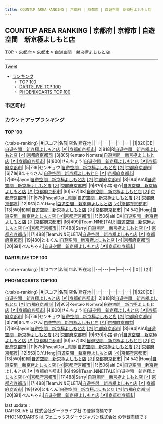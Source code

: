```yaml
---
title: COUNTUP AREA RANKING | 京都府 | 京都市 | 自遊空間　新京極よしもと店
---
```

## COUNTUP AREA RANKING | 京都府 | 京都市 | 自遊空間　新京極よしもと店

[TOP](/darts/rank/) > [京都府](/darts/rank/京都府/) > [京都市](/darts/rank/京都府/京都市/) > 自遊空間　新京極よしもと店

___

<a href="https://twitter.com/share?ref_src=twsrc%5Etfw" data-text="COUNTUP AREA RANKING | 京都府京都市自遊空間　新京極よしもと店" class="twitter-share-button" data-hashtags="DARTSLIVE,PHOENIXDARTS,darts,ダーツ" data-show-count="false">Tweet</a>

* [ランキング](#カウントアップランキング)
    * [TOP 100](#top-100)
    * [DARTSLIVE TOP 100](#dartslive-top-100)
    * [PHOENIXDARTS TOP 100](#phoenixdarts-top-100)

### 市区町村

<ul>

</ul>

### カウントアップランキング

#### TOP 100



{:.table-ranking}
|#|スコア|名前|店名|所在地|
|---|---|---|---|---|
|1|820|<span class="rank-name-pd">CE</span>|<a href="/darts/rank/shops/6062.html">自遊空間　新京極よしもと店</a> <a href="https://vs.phoenixdarts.com/jp/shop/shopDetailInfo/s_6062?s_seq=6062">[↗]</a>|<a href="/darts/rank/京都府/京都市">京都府京都市</a>|
|2|818|<span class="rank-name-pd">R</span>|<a href="/darts/rank/shops/6062.html">自遊空間　新京極よしもと店</a> <a href="https://vs.phoenixdarts.com/jp/shop/shopDetailInfo/s_6062?s_seq=6062">[↗]</a>|<a href="/darts/rank/京都府/京都市">京都府京都市</a>|
|3|805|<span class="rank-name-pd">Kentaro Nomura</span>|<a href="/darts/rank/shops/6062.html">自遊空間　新京極よしもと店</a> <a href="https://vs.phoenixdarts.com/jp/shop/shopDetailInfo/s_6062?s_seq=6062">[↗]</a>|<a href="/darts/rank/京都府/京都市">京都府京都市</a>|
|4|800|<span class="rank-name-pd">せんちょう</span>|<a href="/darts/rank/shops/6062.html">自遊空間　新京極よしもと店</a> <a href="https://vs.phoenixdarts.com/jp/shop/shopDetailInfo/s_6062?s_seq=6062">[↗]</a>|<a href="/darts/rank/京都府/京都市">京都府京都市</a>|
|5|769|<span class="rank-name-pd">センチョウ</span>|<a href="/darts/rank/shops/6062.html">自遊空間　新京極よしもと店</a> <a href="https://vs.phoenixdarts.com/jp/shop/shopDetailInfo/s_6062?s_seq=6062">[↗]</a>|<a href="/darts/rank/京都府/京都市">京都府京都市</a>|
|6|716|<span class="rank-name-pd">84.モッさん</span>|<a href="/darts/rank/shops/6062.html">自遊空間　新京極よしもと店</a> <a href="https://vs.phoenixdarts.com/jp/shop/shopDetailInfo/s_6062?s_seq=6062">[↗]</a>|<a href="/darts/rank/京都府/京都市">京都府京都市</a>|
|7|695|<span class="rank-name-pd">ayon</span>|<a href="/darts/rank/shops/6062.html">自遊空間　新京極よしもと店</a> <a href="https://vs.phoenixdarts.com/jp/shop/shopDetailInfo/s_6062?s_seq=6062">[↗]</a>|<a href="/darts/rank/京都府/京都市">京都府京都市</a>|
|8|694|<span class="rank-name-pd">AIAI</span>|<a href="/darts/rank/shops/6062.html">自遊空間　新京極よしもと店</a> <a href="https://vs.phoenixdarts.com/jp/shop/shopDetailInfo/s_6062?s_seq=6062">[↗]</a>|<a href="/darts/rank/京都府/京都市">京都府京都市</a>|
|9|620|<span class="rank-name-pd">小路 健介</span>|<a href="/darts/rank/shops/6062.html">自遊空間　新京極よしもと店</a> <a href="https://vs.phoenixdarts.com/jp/shop/shopDetailInfo/s_6062?s_seq=6062">[↗]</a>|<a href="/darts/rank/京都府/京都市">京都府京都市</a>|
|10|577|<span class="rank-name-pd">DK</span>|<a href="/darts/rank/shops/6062.html">自遊空間　新京極よしもと店</a> <a href="https://vs.phoenixdarts.com/jp/shop/shopDetailInfo/s_6062?s_seq=6062">[↗]</a>|<a href="/darts/rank/京都府/京都市">京都府京都市</a>|
|11|575|<span class="rank-name-pd">PascalDart_魔蠍</span>|<a href="/darts/rank/shops/6062.html">自遊空間　新京極よしもと店</a> <a href="https://vs.phoenixdarts.com/jp/shop/shopDetailInfo/s_6062?s_seq=6062">[↗]</a>|<a href="/darts/rank/京都府/京都市">京都府京都市</a>|
|12|553|<span class="rank-name-pd">C.Y.Hong</span>|<a href="/darts/rank/shops/6062.html">自遊空間　新京極よしもと店</a> <a href="https://vs.phoenixdarts.com/jp/shop/shopDetailInfo/s_6062?s_seq=6062">[↗]</a>|<a href="/darts/rank/京都府/京都市">京都府京都市</a>|
|13|550|<span class="rank-name-pd">和屋</span>|<a href="/darts/rank/shops/6062.html">自遊空間　新京極よしもと店</a> <a href="https://vs.phoenixdarts.com/jp/shop/shopDetailInfo/s_6062?s_seq=6062">[↗]</a>|<a href="/darts/rank/京都府/京都市">京都府京都市</a>|
|14|542|<span class="rank-name-pd">Hong</span>|<a href="/darts/rank/shops/6062.html">自遊空間　新京極よしもと店</a> <a href="https://vs.phoenixdarts.com/jp/shop/shopDetailInfo/s_6062?s_seq=6062">[↗]</a>|<a href="/darts/rank/京都府/京都市">京都府京都市</a>|
|15|506|<span class="rank-name-pd">airi DX</span>|<a href="/darts/rank/shops/6062.html">自遊空間　新京極よしもと店</a> <a href="https://vs.phoenixdarts.com/jp/shop/shopDetailInfo/s_6062?s_seq=6062">[↗]</a>|<a href="/darts/rank/京都府/京都市">京都府京都市</a>|
|16|499|<span class="rank-name-pd">[Team.NINE]TALE</span>|<a href="/darts/rank/shops/6062.html">自遊空間　新京極よしもと店</a> <a href="https://vs.phoenixdarts.com/jp/shop/shopDetailInfo/s_6062?s_seq=6062">[↗]</a>|<a href="/darts/rank/京都府/京都市">京都府京都市</a>|
|17|488|<span class="rank-name-pd">Sarry</span>|<a href="/darts/rank/shops/6062.html">自遊空間　新京極よしもと店</a> <a href="https://vs.phoenixdarts.com/jp/shop/shopDetailInfo/s_6062?s_seq=6062">[↗]</a>|<a href="/darts/rank/京都府/京都市">京都府京都市</a>|
|17|488|<span class="rank-name-pd">[Team.NINE]LETA</span>|<a href="/darts/rank/shops/6062.html">自遊空間　新京極よしもと店</a> <a href="https://vs.phoenixdarts.com/jp/shop/shopDetailInfo/s_6062?s_seq=6062">[↗]</a>|<a href="/darts/rank/京都府/京都市">京都府京都市</a>|
|19|480|<span class="rank-name-pd">ともくん</span>|<a href="/darts/rank/shops/6062.html">自遊空間　新京極よしもと店</a> <a href="https://vs.phoenixdarts.com/jp/shop/shopDetailInfo/s_6062?s_seq=6062">[↗]</a>|<a href="/darts/rank/京都府/京都市">京都府京都市</a>|
|20|391|<span class="rank-name-pd">ぺんちゃん</span>|<a href="/darts/rank/shops/6062.html">自遊空間　新京極よしもと店</a> <a href="https://vs.phoenixdarts.com/jp/shop/shopDetailInfo/s_6062?s_seq=6062">[↗]</a>|<a href="/darts/rank/京都府/京都市">京都府京都市</a>|


#### DARTSLIVE TOP 100



{:.table-ranking}
|#|スコア|名前|店名|所在地|
|---|---|---|---|---|
||0|<span class="rank-name-dl"> </span>|<a href="/darts/rank/shops/.html"></a> <a href="">[↗]</a>|<a href="/darts/rank//"></a>|


#### PHOENIXDARTS TOP 100



{:.table-ranking}
|#|スコア|名前|店名|所在地|
|---|---|---|---|---|
|1|820|<span class="rank-name-pd">CE</span>|<a href="/darts/rank/shops/6062.html">自遊空間　新京極よしもと店</a> <a href="https://vs.phoenixdarts.com/jp/shop/shopDetailInfo/s_6062?s_seq=6062">[↗]</a>|<a href="/darts/rank/京都府/京都市">京都府京都市</a>|
|2|818|<span class="rank-name-pd">R</span>|<a href="/darts/rank/shops/6062.html">自遊空間　新京極よしもと店</a> <a href="https://vs.phoenixdarts.com/jp/shop/shopDetailInfo/s_6062?s_seq=6062">[↗]</a>|<a href="/darts/rank/京都府/京都市">京都府京都市</a>|
|3|805|<span class="rank-name-pd">Kentaro Nomura</span>|<a href="/darts/rank/shops/6062.html">自遊空間　新京極よしもと店</a> <a href="https://vs.phoenixdarts.com/jp/shop/shopDetailInfo/s_6062?s_seq=6062">[↗]</a>|<a href="/darts/rank/京都府/京都市">京都府京都市</a>|
|4|800|<span class="rank-name-pd">せんちょう</span>|<a href="/darts/rank/shops/6062.html">自遊空間　新京極よしもと店</a> <a href="https://vs.phoenixdarts.com/jp/shop/shopDetailInfo/s_6062?s_seq=6062">[↗]</a>|<a href="/darts/rank/京都府/京都市">京都府京都市</a>|
|5|769|<span class="rank-name-pd">センチョウ</span>|<a href="/darts/rank/shops/6062.html">自遊空間　新京極よしもと店</a> <a href="https://vs.phoenixdarts.com/jp/shop/shopDetailInfo/s_6062?s_seq=6062">[↗]</a>|<a href="/darts/rank/京都府/京都市">京都府京都市</a>|
|6|716|<span class="rank-name-pd">84.モッさん</span>|<a href="/darts/rank/shops/6062.html">自遊空間　新京極よしもと店</a> <a href="https://vs.phoenixdarts.com/jp/shop/shopDetailInfo/s_6062?s_seq=6062">[↗]</a>|<a href="/darts/rank/京都府/京都市">京都府京都市</a>|
|7|695|<span class="rank-name-pd">ayon</span>|<a href="/darts/rank/shops/6062.html">自遊空間　新京極よしもと店</a> <a href="https://vs.phoenixdarts.com/jp/shop/shopDetailInfo/s_6062?s_seq=6062">[↗]</a>|<a href="/darts/rank/京都府/京都市">京都府京都市</a>|
|8|694|<span class="rank-name-pd">AIAI</span>|<a href="/darts/rank/shops/6062.html">自遊空間　新京極よしもと店</a> <a href="https://vs.phoenixdarts.com/jp/shop/shopDetailInfo/s_6062?s_seq=6062">[↗]</a>|<a href="/darts/rank/京都府/京都市">京都府京都市</a>|
|9|620|<span class="rank-name-pd">小路 健介</span>|<a href="/darts/rank/shops/6062.html">自遊空間　新京極よしもと店</a> <a href="https://vs.phoenixdarts.com/jp/shop/shopDetailInfo/s_6062?s_seq=6062">[↗]</a>|<a href="/darts/rank/京都府/京都市">京都府京都市</a>|
|10|577|<span class="rank-name-pd">DK</span>|<a href="/darts/rank/shops/6062.html">自遊空間　新京極よしもと店</a> <a href="https://vs.phoenixdarts.com/jp/shop/shopDetailInfo/s_6062?s_seq=6062">[↗]</a>|<a href="/darts/rank/京都府/京都市">京都府京都市</a>|
|11|575|<span class="rank-name-pd">PascalDart_魔蠍</span>|<a href="/darts/rank/shops/6062.html">自遊空間　新京極よしもと店</a> <a href="https://vs.phoenixdarts.com/jp/shop/shopDetailInfo/s_6062?s_seq=6062">[↗]</a>|<a href="/darts/rank/京都府/京都市">京都府京都市</a>|
|12|553|<span class="rank-name-pd">C.Y.Hong</span>|<a href="/darts/rank/shops/6062.html">自遊空間　新京極よしもと店</a> <a href="https://vs.phoenixdarts.com/jp/shop/shopDetailInfo/s_6062?s_seq=6062">[↗]</a>|<a href="/darts/rank/京都府/京都市">京都府京都市</a>|
|13|550|<span class="rank-name-pd">和屋</span>|<a href="/darts/rank/shops/6062.html">自遊空間　新京極よしもと店</a> <a href="https://vs.phoenixdarts.com/jp/shop/shopDetailInfo/s_6062?s_seq=6062">[↗]</a>|<a href="/darts/rank/京都府/京都市">京都府京都市</a>|
|14|542|<span class="rank-name-pd">Hong</span>|<a href="/darts/rank/shops/6062.html">自遊空間　新京極よしもと店</a> <a href="https://vs.phoenixdarts.com/jp/shop/shopDetailInfo/s_6062?s_seq=6062">[↗]</a>|<a href="/darts/rank/京都府/京都市">京都府京都市</a>|
|15|506|<span class="rank-name-pd">airi DX</span>|<a href="/darts/rank/shops/6062.html">自遊空間　新京極よしもと店</a> <a href="https://vs.phoenixdarts.com/jp/shop/shopDetailInfo/s_6062?s_seq=6062">[↗]</a>|<a href="/darts/rank/京都府/京都市">京都府京都市</a>|
|16|499|<span class="rank-name-pd">[Team.NINE]TALE</span>|<a href="/darts/rank/shops/6062.html">自遊空間　新京極よしもと店</a> <a href="https://vs.phoenixdarts.com/jp/shop/shopDetailInfo/s_6062?s_seq=6062">[↗]</a>|<a href="/darts/rank/京都府/京都市">京都府京都市</a>|
|17|488|<span class="rank-name-pd">Sarry</span>|<a href="/darts/rank/shops/6062.html">自遊空間　新京極よしもと店</a> <a href="https://vs.phoenixdarts.com/jp/shop/shopDetailInfo/s_6062?s_seq=6062">[↗]</a>|<a href="/darts/rank/京都府/京都市">京都府京都市</a>|
|17|488|<span class="rank-name-pd">[Team.NINE]LETA</span>|<a href="/darts/rank/shops/6062.html">自遊空間　新京極よしもと店</a> <a href="https://vs.phoenixdarts.com/jp/shop/shopDetailInfo/s_6062?s_seq=6062">[↗]</a>|<a href="/darts/rank/京都府/京都市">京都府京都市</a>|
|19|480|<span class="rank-name-pd">ともくん</span>|<a href="/darts/rank/shops/6062.html">自遊空間　新京極よしもと店</a> <a href="https://vs.phoenixdarts.com/jp/shop/shopDetailInfo/s_6062?s_seq=6062">[↗]</a>|<a href="/darts/rank/京都府/京都市">京都府京都市</a>|
|20|391|<span class="rank-name-pd">ぺんちゃん</span>|<a href="/darts/rank/shops/6062.html">自遊空間　新京極よしもと店</a> <a href="https://vs.phoenixdarts.com/jp/shop/shopDetailInfo/s_6062?s_seq=6062">[↗]</a>|<a href="/darts/rank/京都府/京都市">京都府京都市</a>|


<div class="footer border-top border-gray-light mt-5 pt-3 text-right text-gray">
    last update : <span style="font-weight: italic" id="foot_last_modified"></span><br />
    DARTSLIVE は 株式会社ダーツライブ社 の登録商標です<br />
    PHOENIXDARTS は フェニックスダーツジャパン株式会社 の登録商標です<br />
</div>

<script src="https://cdnjs.cloudflare.com/ajax/libs/jquery.tablesorter/2.31.3/js/jquery.tablesorter.min.js" integrity="sha512-qzgd5cYSZcosqpzpn7zF2ZId8f/8CHmFKZ8j7mU4OUXTNRd5g+ZHBPsgKEwoqxCtdQvExE5LprwwPAgoicguNg==" crossorigin="anonymous" referrerpolicy="no-referrer"></script>
<link rel="stylesheet" href="https://cdnjs.cloudflare.com/ajax/libs/jquery.tablesorter/2.31.3/css/theme.default.min.css" integrity="sha512-wghhOJkjQX0Lh3NSWvNKeZ0ZpNn+SPVXX1Qyc9OCaogADktxrBiBdKGDoqVUOyhStvMBmJQ8ZdMHiR3wuEq8+w==" crossorigin="anonymous" referrerpolicy="no-referrer" />
<script>
$(function() {
    $(".table-ranking").tablesorter({sortList:[[0, 0]]});
    $("#foot_last_modified").text(formatDate(new Date(document.lastModified), 'yyyy-MM-dd HH:mm:ss'));
});
</script>

<script async src="https://platform.twitter.com/widgets.js" charset="utf-8"></script>